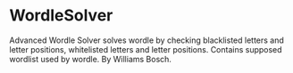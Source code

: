 # WordleSolver
Advanced Wordle Solver
solves wordle by checking blacklisted letters and letter positions, whitelisted letters
and letter positions. Contains supposed wordlist used by wordle. By Williams Bosch.


